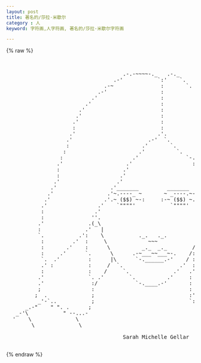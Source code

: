 ```yaml
---
layout: post
title: 著名的/莎拉·米歇尔
category : 人
keyword: 字符画,人字符画, 著名的/莎拉·米歇尔字符画

---
```

{% raw %}
<pre>


                                     .-.-~~~~-._   .-._
                                  .-'           `:'    `.
                               .-~               :       `.
                             .-'                 :          `.
                           .'                    :            `.
                         .'                      :              `.
                       .'                        :                .
                      .'                         :                `.
                     .'                          :                  ;
                     :                           :                  :
                    .'                          .'.                 `.
                   .'                        .-'  `.                 :
                   :                       .'       `.               ;
                  :                       .'          `.              ;
                 :                      .'               `-.          `.
                .'                    .'                   :`-.        :
                :                    .'                     .  `.       :
                :                   .'                       ;   `.     `.
               .'                  .'                         :    `     :
              .'                 .'_______         _______    :          :
             .'                 .'~.----_ ~       ~ _----.~-. :          :
            .'                 .'.~ ($$) ~-:     :-~ ($$) ~.  :.,        :
           .'                .'    `""""'           `""""'    `"",       :
           :                .'                                 . )       : 
           :               ''.                                `-)'       :
          .'              .(_\                                /          :
          :              .'   |                              |           :
          `.           .':    \           ._.   ._.          /           :
           :         .'  :     \             ~~~            /            :
           :       .'    :      \          _._  _._        /             :
           :     .'      `.      \      .-~___~~___~-.    /:            ;
           `.  .'         :      |\      `-.______.-'    / :            :
           .' :           :     /  `.                  .'  :            :
           :              :    /     `.              .'   .'          . :
          .'              `. .'        `.          .'     :          .: ;
          .'               :/            `-.____.-'       :       . .':.'
          ;                :                              :    . .'`.: `:
         ;  .              ;                              :'.  ;.:  ``..'
          _'-`..           ;                              `: :'\ '    `
      _.-"    " ". .      ;                                 :'  \
   _-'\           " --...-                                  '    `-.   dp
  '    \              \                                            /`.
        \              \                                          /   `-._

                                     Sarah Michelle Gellar
 </pre>
{% endraw %}
